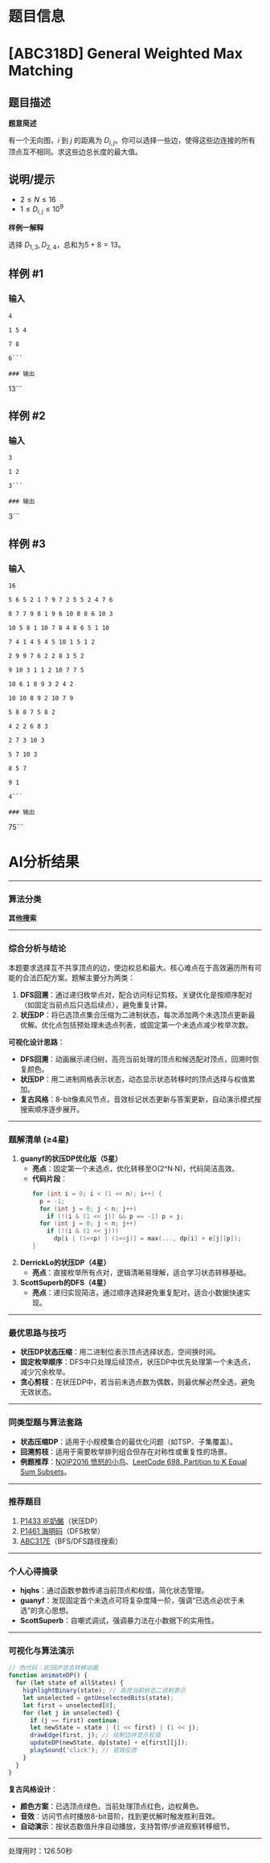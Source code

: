 # 题目信息

# [ABC318D] General Weighted Max Matching

## 题目描述

**题意简述**

有一个无向图，$i$ 到 $j$ 的距离为 $D_{i,j}$。你可以选择一些边，使得这些边连接的所有顶点互不相同。求这些边总长度的最大值。

## 说明/提示

- $2 \le N \le 16$
- $1 \le D_{i,j} \le 10^9$

**样例一解释**

选择 $D_{1,3},D_{2,4}$，总和为$5+8=13$。

## 样例 #1

### 输入

```
4

1 5 4

7 8

6```

### 输出

```
13```

## 样例 #2

### 输入

```
3

1 2

3```

### 输出

```
3```

## 样例 #3

### 输入

```
16

5 6 5 2 1 7 9 7 2 5 5 2 4 7 6

8 7 7 9 8 1 9 6 10 8 8 6 10 3

10 5 8 1 10 7 8 4 8 6 5 1 10

7 4 1 4 5 4 5 10 1 5 1 2

2 9 9 7 6 2 2 8 3 5 2

9 10 3 1 1 2 10 7 7 5

10 6 1 8 9 3 2 4 2

10 10 8 9 2 10 7 9

5 8 8 7 5 8 2

4 2 2 6 8 3

2 7 3 10 3

5 7 10 3

8 5 7

9 1

4```

### 输出

```
75```

# AI分析结果



---

### **算法分类**  
**其他搜索**

---

### **综合分析与结论**  
本题要求选择互不共享顶点的边，使边权总和最大。核心难点在于高效遍历所有可能的合法匹配方案。题解主要分为两类：  
1. **DFS回溯**：通过递归枚举点对，配合访问标记剪枝。关键优化是按顺序配对（如固定当前点后只选后续点），避免重复计算。  
2. **状压DP**：将已选顶点集合压缩为二进制状态，每次添加两个未选顶点更新最优解。优化点包括预处理未选点列表，或固定第一个未选点减少枚举次数。

**可视化设计思路**：  
- **DFS回溯**：动画展示递归树，高亮当前处理的顶点和候选配对顶点，回溯时恢复颜色。  
- **状压DP**：用二进制网格表示状态，动态显示状态转移时的顶点选择与权值累加。  
- **复古风格**：8-bit像素风节点，音效标记状态更新与答案更新，自动演示模式按搜索顺序逐步展开。

---

### **题解清单 (≥4星)**  
1. **guanyf的状压DP优化版（5星）**  
   - **亮点**：固定第一个未选点，优化转移至O(2^N·N)，代码简洁高效。  
   - **代码片段**：  
     ```cpp
     for (int i = 0; i < (1 << n); i++) {
       p = -1;
       for (int j = 0; j < n; j++) 
         if (!(i & (1 << j)) && p == -1) p = j;
       for (int j = 0; j < n; j++) 
         if (!(i & (1 << j))) 
           dp[i | (1<<p) | (1<<j)] = max(..., dp[i] + e[j][p]);
     }
     ```
2. **DerrickLo的状压DP（4星）**  
   - **亮点**：直接枚举所有点对，逻辑清晰易理解，适合学习状态转移基础。  
3. **ScottSuperb的DFS（4星）**  
   - **亮点**：递归实现简洁，通过顺序选择避免重复配对，适合小数据快速实现。

---

### **最优思路与技巧**  
- **状压DP状态压缩**：用二进制位表示顶点选择状态，空间换时间。  
- **固定枚举顺序**：DFS中只处理后续顶点，状压DP中优先处理第一个未选点，减少冗余枚举。  
- **贪心剪枝**：在状压DP中，若当前未选点数为偶数，则最优解必然全选，避免无效状态。

---

### **同类型题与算法套路**  
- **状态压缩DP**：适用于小规模集合的最优化问题（如TSP、子集覆盖）。  
- **回溯剪枝**：适用于需要枚举排列组合但存在对称性或重复性的场景。  
- **例题推荐**：[NOIP2016 愤怒的小鸟](https://www.luogu.com.cn/problem/P2831)、[LeetCode 698. Partition to K Equal Sum Subsets](https://leetcode.com/problems/partition-to-k-equal-sum-subsets/)。

---

### **推荐题目**  
1. [P1433 吃奶酪](https://www.luogu.com.cn/problem/P1433)（状压DP）  
2. [P1461 海明码](https://www.luogu.com.cn/problem/P1461)（DFS枚举）  
3. [ABC317E](https://atcoder.jp/contests/abc317/tasks/abc317_e)（BFS/DFS路径搜索）

---

### **个人心得摘录**  
- **hjqhs**：通过函数参数传递当前顶点和权值，简化状态管理。  
- **guanyf**：发现固定首个未选点可将复杂度降一阶，强调“已选点必优于未选”的贪心思想。  
- **ScottSuperb**：自嘲式调试，强调暴力法在小数据下的实用性。

---

### **可视化与算法演示**  
```javascript
// 伪代码：状压DP状态转移动画
function animateDP() {
  for (let state of allStates) {
    highlightBinary(state); // 高亮当前状态二进制表示
    let unselected = getUnselectedBits(state);
    let first = unselected[0];
    for (let j in unselected) {
      if (j == first) continue;
      let newState = state | (1 << first) | (1 << j);
      drawEdge(first, j); // 绘制边并显示权值
      updateDP(newState, dp[state] + e[first][j]);
      playSound('click'); // 音效反馈
    }
  }
}
```

**复古风格设计**：  
- **颜色方案**：已选顶点绿色，当前处理顶点红色，边权黄色。  
- **音效**：访问节点时播放8-bit音阶，找到更优解时触发胜利音效。  
- **自动演示**：按状态数值升序自动播放，支持暂停/步进观察转移细节。

---
处理用时：126.50秒